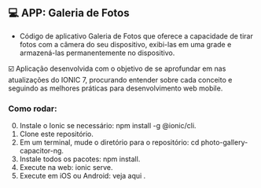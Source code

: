 ## 💻 APP: Galeria de Fotos

- Código de aplicativo Galeria de Fotos que oferece a capacidade de tirar fotos com a câmera do seu dispositivo, exibi-las em uma grade e armazená-las permanentemente no dispositivo.

☑️ Aplicação desenvolvida com o objetivo de se aprofundar em nas atualizações do IONIC 7, procurando entender sobre cada conceito e seguindo as melhores práticas para desenvolvimento web mobile.

### Como rodar:
0) Instale o Ionic se necessário: npm install -g @ionic/cli.
1) Clone este repositório.
2) Em um terminal, mude o diretório para o repositório: cd photo-gallery-capacitor-ng.
3) Instale todos os pacotes: npm install.
4) Execute na web: ionic serve.
5) Execute em iOS ou Android: veja aqui .

